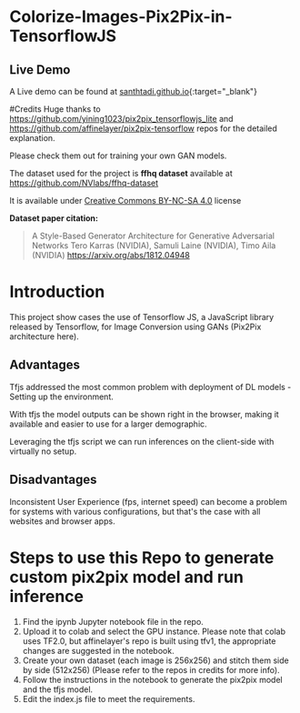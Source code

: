 # Colorize-Images-Pix2Pix-in-TensorflowJS

## Live Demo
A Live demo can be found at [santhtadi.github.io](https://santhtadi.github.io/Colorize-Images-Pix2Pix-in-TensorflowJS/){:target="_blank"}

#Credits
Huge thanks to https://github.com/yining1023/pix2pix_tensorflowjs_lite and 
https://github.com/affinelayer/pix2pix-tensorflow repos for the detailed explanation.

Please check them out for training your own GAN models.

The dataset used for the project is  **ffhq dataset** available at https://github.com/NVlabs/ffhq-dataset

It is available under [Creative Commons BY-NC-SA 4.0](https://creativecommons.org/licenses/by-nc-sa/4.0/) license

**Dataset paper citation:**

>A Style-Based Generator Architecture for Generative Adversarial Networks
Tero Karras (NVIDIA), Samuli Laine (NVIDIA), Timo Aila (NVIDIA)
https://arxiv.org/abs/1812.04948

# Introduction
This project show cases the use of Tensorflow JS, a JavaScript library released by Tensorflow, for Image Conversion using GANs (Pix2Pix architecture here).

## Advantages
Tfjs addressed the most common problem with deployment of DL models - Setting up the environment.

With tfjs the model outputs can be shown right in the browser, making it available and easier to use for a larger demographic.

Leveraging the tfjs script we can run inferences on the client-side with virtually no setup.

## Disadvantages
Inconsistent User Experience (fps, internet speed) can become a problem for systems with various configurations, but that's the case with all websites and browser apps.

# Steps to use this Repo to generate custom pix2pix model and run inference

1. Find the ipynb Jupyter notebook file in the repo.
2. Upload it to colab and select the GPU instance. Please note that colab uses TF2.0, but affinelayer's repo is built using tfv1, the appropriate changes are suggested in the notebook.
3. Create your own dataset (each image is 256x256) and stitch them side by side (512x256) (Please refer to the repos in credits for more info).
4. Follow the instructions in the notebook to generate the pix2pix model and the tfjs model.
5. Edit the index.js file to meet the requirements.


